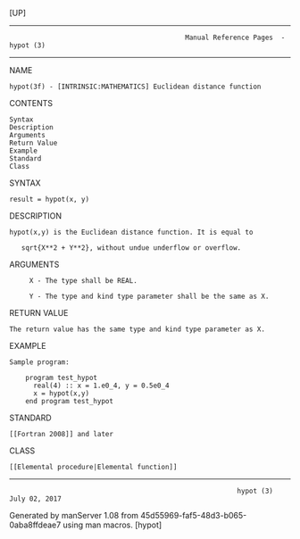 [UP]

-----------------------------------------------------------------------------------------------------------------------------------
                                                Manual Reference Pages  - hypot (3)
-----------------------------------------------------------------------------------------------------------------------------------
                                                                 
NAME

    hypot(3f) - [INTRINSIC:MATHEMATICS] Euclidean distance function

CONTENTS

    Syntax
    Description
    Arguments
    Return Value
    Example
    Standard
    Class

SYNTAX

    result = hypot(x, y)

DESCRIPTION

    hypot(x,y) is the Euclidean distance function. It is equal to

       sqrt{X**2 + Y**2}, without undue underflow or overflow.



ARGUMENTS

         X - The type shall be REAL.

         Y - The type and kind type parameter shall be the same as X.

RETURN VALUE

    The return value has the same type and kind type parameter as X.

EXAMPLE

    Sample program:

        program test_hypot
          real(4) :: x = 1.e0_4, y = 0.5e0_4
          x = hypot(x,y)
        end program test_hypot



STANDARD

    [[Fortran 2008]] and later

CLASS

    [[Elemental procedure|Elemental function]]

-----------------------------------------------------------------------------------------------------------------------------------

                                                             hypot (3)                                                July 02, 2017

Generated by manServer 1.08 from 45d55969-faf5-48d3-b065-0aba8ffdeae7 using man macros.
                                                              [hypot]
